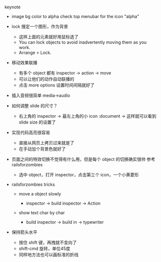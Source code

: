keynote
- image bg color to alpha
  check top menubar for the icon "alpha"

- lock 搜定一个图形，作为背景
  - 这样上面的元素就好用鼠标选了
  - You can lock objects to avoid inadvertently moving them as you work.
  - Arrange > Lock.

- 移动效果联播
  - 有多个 object 都有 inspector -> action -> move
  - 可以让他们的动作自动联播的
  - 点击 more options 设置时间间隔就好了

- 插入音频很简单
  media->audio

- 如何调整 slide 的尺寸？
  - 右上角的 inspector -> 最左上角的小 icon :document -> 这样就可以看到 slide
    size 的设置了

- 实现代码高亮很容易
  - 直接从网页上拷贝过来就是了
  - 在手动加个背景色就好了

- 页面之间的特效切换不觉得有什么用，但是每个 object 的切换确实很帅
  参考 railsforzombies
  - 选中  object，打开 inspector，点击第三个 icon，一个小黄菱形

- railsforzombies tricks
  - move a object slowly
    - inspector -> build inspector -> Action

  - show text char by char
    - build inspector -> build in -> typewriter

- 保持箭头水平
  - 按住 shift 键，再拽就不变向了
  - shift-cmd 旋转，单位45度
  - 同样地方法也可以画标准的折线
